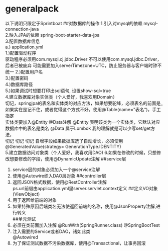 # generalpack
以下说明只限定于Sprintboat
##对数据库的操作
1.引入对mysql的依赖 mysql-connection-java  
2.映入JPA的依赖 spring-boot-starter-data-jpa  
3.配置数据库信息  
  a.) application.yml  
    1.)配置驱动程序  
        驱动程序必须用com.mysql.cj.jdbc.Driver
        不可以使用com.mysql.jdbc.Driver，后者已被废弃
        可能需要加入serverTimezone=UTC，防止服务器与客户端时钟不统一
    2.)配置用户名  
    3.)配置密码  
    4.)数据库路径  
    5.)如果调试时想要打印出sql语句, 设置show-sql=true  
4.建立数据库对象实体类（个人爱好，我喜欢用Domain）  
    切记，springjpa的表名和实体类的对应方法，如果想要驼峰，必须表名的前面是_
    如果实在是记不住，或者觉得这个方式不好，使用@Table(name="表名“)，手工指定  
    实体类要加入@Entity @Data注解
    @Entity 表明该类为一个实体类，它默认对应数据库中的表名是类名
    @Data 属于Lombok 我的理解就是可以少写set/get方法，   
    切记 切记 切记 自增字段如果数据库选了自动增长，必须使用@GeneratedValue(strategy= GenerationType.IDENTITY)  
5.建立数据访问对象类（个人爱好，我喜欢用DAO)
6.如果在修改的时候，只想修改想要修改的字段，使用@DynamicUpdate注解
##service层  
1. service层的对象必须加入一个@service注解  
2. 使用@Autowire织入DAO层对象
##controller层  
1. 返回JSON格式数据，使用@RestController注解  
ps.url前缀由application.yml里server.servlet.context定义
##定义VO对象(ViewObject)  
1. 用于返回给前端的对象
2. 如果特殊原因后端类名无法使返回前端的名称，使用@JsonProperty注解,进行转义  
##单元测试
1. 必须在类前面加入注解
    @RunWith(SpringRunner.class)
    @SpringBootTest
2. 注入需要的Service或者DAO，诸如此类    
    @Autowired
3. 为了保证测试数据不污染数据库，使用@Transactional，让事务回滚  
    
